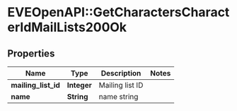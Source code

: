 # EVEOpenAPI::GetCharactersCharacterIdMailLists200Ok

## Properties
Name | Type | Description | Notes
------------ | ------------- | ------------- | -------------
**mailing_list_id** | **Integer** | Mailing list ID | 
**name** | **String** | name string | 


